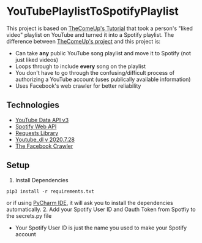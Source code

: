 # YouTubePlaylistToSpotifyPlaylist
This project is based on [TheComeUp's Tutorial](https://www.youtube.com/watch?v=7J_qcttfnJA) that took a person's "liked video" playlist on YouTube and turned it into a Spotify playlist. The difference between [TheComeUp's project](https://github.com/TheComeUpCode/SpotifyGeneratePlaylist) and this project is: 
- Can take **any** public YouTube song playlist and move it to Spotify (not just liked videos)
- Loops through to include **every** song on the playlist
- You don't have to go through the confusing/difficult process of authorizing a YouTube account (uses publically available information)
- Uses Facebook's web crawler for better reliability

## Technologies 
- [YouTube Data API v3](https://developers.google.com/youtube/v3)
- [Spotify Web API](https://developer.spotify.com/documentation/web-api/)
- [Requests Library](https://requests.readthedocs.io/en/master/)
- [Youtube_dl v 2020.7.28](https://github.com/ytdl-org/youtube-dl/)
- [The Facebook Crawler](https://developers.facebook.com/docs/sharing/webmasters/crawler/)

## Setup
1. Install Dependencies 
```
pip3 install -r requirements.txt
```
or if using [PyCharm IDE](https://www.jetbrains.com/pycharm/), it will ask you to install the dependencies automatically.
2. Add your Spotify User ID and Oauth Token from Spotfiy to the secrets.py file
  * Your Spotify User ID is just the name you used to make your Spotify account
